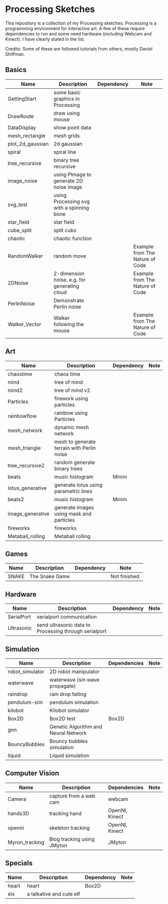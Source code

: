 # Processing Sketches
This repository is a collection of my Processing sketches. Processing is a programming environment for interactive art. A few of these require dependencies to run and some need hardware (including Webcam and Kinect). I have clearly stated in the list.

Credits: Some of these are followed tutorials from others, mostly Daniel Shiffman.


## Basics
| Name             | Description                                  | Dependency | Note                            |
| ---------------- | -------------------------------------------- | ---------- | ------------------------------- |
| GettingStart     | some basic graphics in Processing            |            |                                 |
| DrawRoute        | draw using mouse                             |            |                                 |
| DataDisplay      | show point data                              |            |                                 |
| mesh_rectangle   | mesh grids                                   |            |                                 |
| plot_2d_gaussian | 2d gaussian                                  |            |                                 |
| spiral           | spiral line                                  |            |                                 |
| tree_recursive   | binary tree recursive                        |            |                                 |
| image_noise      | using PImage to generate 2D noise image      |            |                                 |
| svg_test         | using Processing svg with a spinning bone    |            |                                 |
| star_field       | star field                                   |            |                                 |
| cube_split       | split cubs                                   |            |                                 |
| chaotic          | chaotic function                             |            |                                 |
| RandomWalker     | random move                                  |            | Example from The Nature of Code |
| 2DNoise          | 2-dimension noise, e.g. for generating cloud |            | Example from The Nature of Code |
| PerlinNoise      | Demonstrate Perlin noise                     |            |                                 |
| Walker_Vector    | Walker following the mouse                   |            | Example from The Nature of Code |


## Art
| Name             | Description                                | Dependency | Note |
| ---------------- | ------------------------------------------ | ---------- | ---- |
| chaostime        | chaos time                                 |            |      |
| mind             | tree of mind                               |            |      |
| mind2            | tree of mind v2                            |            |      |
| Particles        | firework using particles                   |            |      |
| rainbowflow      | rainbow using Particles                    |            |      |
| mesh_network     | dynamic mesh network                       |            |      |
| mesh_triangle    | mesh to generate terrain with Perlin noise |            |      |
| tree_recursive2  | random generate binary trees               |            |      |
| beats            | music histogram                            | Minim      |      |
| lotus_generative | generate lotus using parametric lines      |            |      |
| beats2           | music histogram                            | Minim      |      |
| image_generative | generate images using mask and particles   |            |      |
| fireworks        | fireworks                                  |            |      |
| Metaball_rolling | Metaball rolling                           |            |      |


## Games
| Name  | Description    | Dependency | Note          |
| ----- | -------------- | ---------- | ------------- |
| SNAKE | The Snake Game |            | Not finished. |



## Hardware
| Name             | Description                                | Dependency | Note |
|------------------|--------------------------------------------|------------|------------|
| SerialPort       | serialport communication                   |            |            |
| Ultrasonic       | send ultrasonic data to Processing through serialport   |||


## Simulation
| Name            | Description                          | Dependencies | Note |
| --------------- | ------------------------------------ | ------------ | ---- |
| robot_simulator | 2D robot manipulator                 |              |      |
| waterwave       | waterwave (sin wave propagate)       |              |      |
| raindrop        | rain drop falling                    |              |      |
| pendulum-sim    | pendulum simulation                  |              |      |
| kilobot         | Kilobot simulator                    |              |      |
| Box2D           | Box2D test                           | Box2D        |      |
| gnn             | Genetic Algorithm and Neural Network |              |      |
| BouncyBubbles   | Bouncy bubbles simulation            |              |      |
| liquid          | Liquid simulation                    |              |      |


## Computer Vision
| Name           | Description                | Dependencies   | Note |
| -------------- | -------------------------- | -------------- | ---- |
| Camera         | capture from a web cam     | webcam         |      |
| hands3D        | tracking hand              | OpenNI, Kinect |      |
| openni         | skeleton tracking          | OpenNI, Kinect |      |
| Myron_tracking | Blog tracking using JMyton | JMyton         |      |


## Specials
| Name  | Description              | Dependency | Note |
| ----- | ------------------------ | ---------- | ---- |
| heart | heart                    | Box2D      |      |
| elx   | a talkative and cute elf |            |      |
